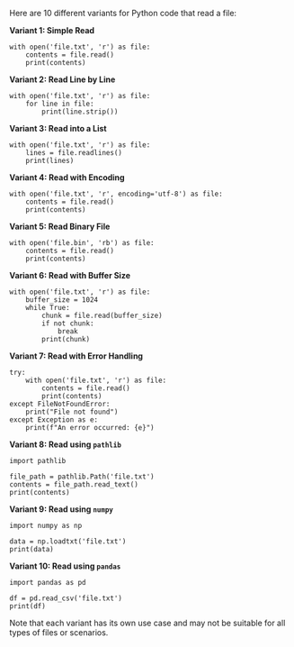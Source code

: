 Here are 10 different variants for Python code that read a file:

**Variant 1: Simple Read**
```
with open('file.txt', 'r') as file:
    contents = file.read()
    print(contents)
```

**Variant 2: Read Line by Line**
```
with open('file.txt', 'r') as file:
    for line in file:
        print(line.strip())
```

**Variant 3: Read into a List**
```
with open('file.txt', 'r') as file:
    lines = file.readlines()
    print(lines)
```

**Variant 4: Read with Encoding**
```
with open('file.txt', 'r', encoding='utf-8') as file:
    contents = file.read()
    print(contents)
```

**Variant 5: Read Binary File**
```
with open('file.bin', 'rb') as file:
    contents = file.read()
    print(contents)
```

**Variant 6: Read with Buffer Size**
```
with open('file.txt', 'r') as file:
    buffer_size = 1024
    while True:
        chunk = file.read(buffer_size)
        if not chunk:
            break
        print(chunk)
```

**Variant 7: Read with Error Handling**
```
try:
    with open('file.txt', 'r') as file:
        contents = file.read()
        print(contents)
except FileNotFoundError:
    print("File not found")
except Exception as e:
    print(f"An error occurred: {e}")
```

**Variant 8: Read using `pathlib`**
```
import pathlib

file_path = pathlib.Path('file.txt')
contents = file_path.read_text()
print(contents)
```

**Variant 9: Read using `numpy`**
```
import numpy as np

data = np.loadtxt('file.txt')
print(data)
```

**Variant 10: Read using `pandas`**
```
import pandas as pd

df = pd.read_csv('file.txt')
print(df)
```

Note that each variant has its own use case and may not be suitable for all types of files or scenarios.